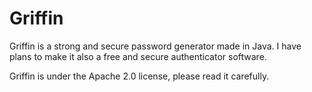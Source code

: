 # Griffin
Griffin is a strong and secure password generator made in Java. I have plans to make it also a free and secure authenticator software.

Griffin is under the Apache 2.0 license, please read it carefully.

